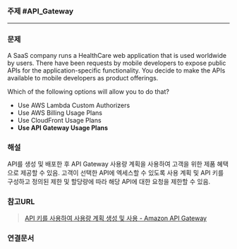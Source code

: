 ### 주제 #API_Gateway 

----

### 문제
A SaaS company runs a HealthCare web application that is used worldwide by users. There have been requests by mobile developers to expose public APIs for the application-specific functionality. You decide to make the APIs available to mobile developers as product offerings.

Which of the following options will allow you to do that?

-   Use AWS Lambda Custom Authorizers
-   Use AWS Billing Usage Plans
-   Use CloudFront Usage Plans
-   **Use API Gateway Usage Plans**

### 해설
API를 생성 및 배포한 후 API Gateway 사용량 계획을 사용하여 고객을 위한 제품 혜택으로 제공할 수 있음.
고객이 선택한 API에 엑세스할 수 있도록 사용 계획 및 API 키를 구성하고 정의된 제한 및 할당량에 따라 해당 API에 대한 요청을 제한할 수 있음.

### 참고URL
>[API 키를 사용하여 사용량 계획 생성 및 사용 - Amazon API Gateway](https://docs.aws.amazon.com/ko_kr/apigateway/latest/developerguide/api-gateway-api-usage-plans.html)

### 연결문서


